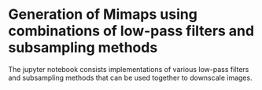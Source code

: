 # Generation of Mimaps using combinations of low-pass filters and subsampling methods

The jupyter notebook consists implementations of various low-pass filters and subsampling methods that can be used together to downscale images.
